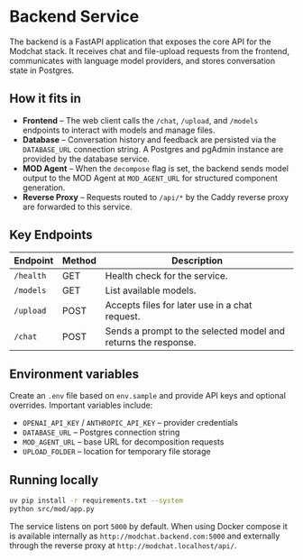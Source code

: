 # Backend Service

The backend is a FastAPI application that exposes the core API for the Modchat stack. It receives chat and file-upload requests from the frontend, communicates with language model providers, and stores conversation state in Postgres.

## How it fits in
- **Frontend** – The web client calls the `/chat`, `/upload`, and `/models` endpoints to interact with models and manage files.
- **Database** – Conversation history and feedback are persisted via the `DATABASE_URL` connection string.  A Postgres and pgAdmin instance are provided by the database service.
- **MOD Agent** – When the `decompose` flag is set, the backend sends model output to the MOD Agent at `MOD_AGENT_URL` for structured component generation.
- **Reverse Proxy** – Requests routed to `/api/*` by the Caddy reverse proxy are forwarded to this service.

## Key Endpoints
| Endpoint | Method | Description |
| --- | --- | --- |
| `/health` | GET | Health check for the service. |
| `/models` | GET | List available models. |
| `/upload` | POST | Accepts files for later use in a chat request. |
| `/chat` | POST | Sends a prompt to the selected model and returns the response. |

## Environment variables
Create an `.env` file based on `env.sample` and provide API keys and optional overrides. Important variables include:
- `OPENAI_API_KEY` / `ANTHROPIC_API_KEY` – provider credentials
- `DATABASE_URL` – Postgres connection string
- `MOD_AGENT_URL` – base URL for decomposition requests
- `UPLOAD_FOLDER` – location for temporary file storage

## Running locally
```bash
uv pip install -r requirements.txt --system
python src/mod/app.py
```
The service listens on port `5000` by default. When using Docker compose it is available internally as `http://modchat.backend.com:5000` and externally through the reverse proxy at `http://modchat.localhost/api/`.

